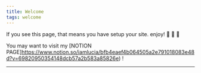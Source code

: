 ```yaml
---
title: Welcome
tags: welcome
---
```


If you see this page, that means you have setup your site. enjoy! :ghost: :ghost: :ghost: 

You may want to visit my [NOTION PAGE]https://www.notion.so/iamlucia/bfb4eaef4b064505a2e791018083e48d?v=69820950354148dcb57a2b583a85826e) !

<!--more-->

---
